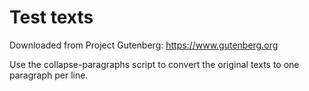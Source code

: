 # Test texts

Downloaded from Project Gutenberg: https://www.gutenberg.org

Use the collapse-paragraphs script to convert the original texts to one
paragraph per line.
